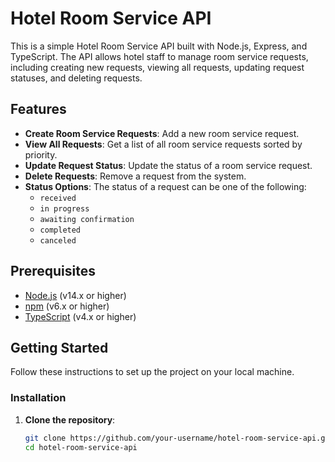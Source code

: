 # Hotel Room Service API

This is a simple Hotel Room Service API built with Node.js, Express, and TypeScript. The API allows hotel staff to manage room service requests, including creating new requests, viewing all requests, updating request statuses, and deleting requests.

## Features

- **Create Room Service Requests**: Add a new room service request.
- **View All Requests**: Get a list of all room service requests sorted by priority.
- **Update Request Status**: Update the status of a room service request.
- **Delete Requests**: Remove a request from the system.
- **Status Options**: The status of a request can be one of the following:
  - `received`
  - `in progress`
  - `awaiting confirmation`
  - `completed`
  - `canceled`

## Prerequisites

- [Node.js](https://nodejs.org/) (v14.x or higher)
- [npm](https://www.npmjs.com/) (v6.x or higher)
- [TypeScript](https://www.typescriptlang.org/) (v4.x or higher)

## Getting Started

Follow these instructions to set up the project on your local machine.

### Installation

1. **Clone the repository**:
   ```bash
   git clone https://github.com/your-username/hotel-room-service-api.git
   cd hotel-room-service-api
